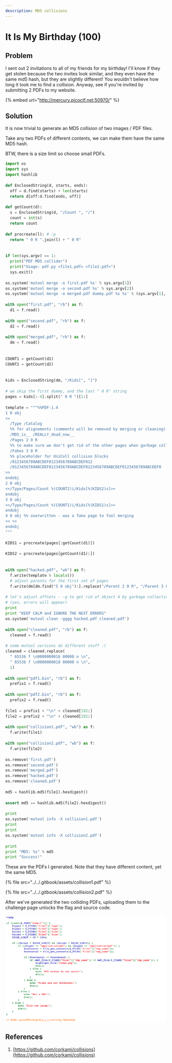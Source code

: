 ```yaml
---
description: MD5 collisions
---
```


# It Is My Birthday (100)

## Problem

I sent out 2 invitations to all of my friends for my birthday! I'll know if they get stolen because the two invites look similar, and they even have the same md5 hash, but they are slightly different! You wouldn't believe how long it took me to find a collision. Anyway, see if you're invited by submitting 2 PDFs to my website.

{% embed url="http://mercury.picoctf.net:50970/" %}

## Solution

It is now trivial to generate an MD5 collision of two images / PDF files.

Take any two PDFs of different contents, we can make them have the same MD5 hash.

BTW, there is a size limit so choose small PDFs.

```python
import os
import sys
import hashlib

def EnclosedString(d, starts, ends):
  off = d.find(starts) + len(starts)
  return d[off:d.find(ends, off)]

def getCount(d):
  s = EnclosedString(d, "/Count ", "/")
  count = int(s)
  return count

def procreate(l): # :p
  return " 0 R ".join(l) + " 0 R"


if len(sys.argv) == 1:
  print("PDF MD5 collider")
  print("Usage: pdf.py <file1.pdf> <file2.pdf>")
  sys.exit()

os.system('mutool merge -o first.pdf %s' % sys.argv[1])
os.system('mutool merge -o second.pdf %s' % sys.argv[2])
os.system('mutool merge -o merged.pdf dummy.pdf %s %s' % (sys.argv[1], sys.argv[2]))

with open("first.pdf", "rb") as f:
  d1 = f.read()

with open("second.pdf", "rb") as f:
  d2 = f.read()

with open("merged.pdf", "rb") as f:
  dm = f.read()


COUNT1 = getCount(d1)
COUNT2 = getCount(d2)


kids = EnclosedString(dm, "/Kids[", "]")

# we skip the first dummy, and the last " 0 R" string
pages = kids[:-4].split(" 0 R ")[1:]

template = """%%PDF-1.4
1 0 obj
<<
  /Type /Catalog
  %% for alignements (comments will be removed by merging or cleaning)
  /MD5_is__ /REALLY_dead_now__
  /Pages 2 0 R
  %% to make sure we don't get rid of the other pages when garbage collecting
  /Fakes 3 0 R
  %% placeholder for UniColl collision blocks
  /0123456789ABCDEF0123456789ABCDEF012
  /0123456789ABCDEF0123456789ABCDEF0123456789ABCDEF0123456789ABCDEF0
>>
endobj
2 0 obj
<</Type/Pages/Count %(COUNT2)i/Kids[%(KIDS2)s]>>
endobj 
3 0 obj
<</Type/Pages/Count %(COUNT1)i/Kids[%(KIDS1)s]>>
endobj
4 0 obj %% overwritten - was a fake page to fool merging
<< >>
endobj
"""

KIDS1 = procreate(pages[:getCount(d1)])

KIDS2 = procreate(pages[getCount(d1):])


with open("hacked.pdf", "wb") as f:
  f.write(template % locals())
  # adjust parents for the first set of pages
  f.write(dm[dm.find("5 0 obj"):].replace("/Parent 2 0 R", "/Parent 3 0 R", COUNT1))

# let's adjust offsets - -g to get rid of object 4 by garbage collecting
# (yes, errors will appear)
print
print "KEEP CALM and IGNORE THE NEXT ERRORS"
os.system('mutool clean -gggg hacked.pdf cleaned.pdf')

with open("cleaned.pdf", "rb") as f:
  cleaned = f.read()

# some mutool versions do different stuff :(
cleaned = cleaned.replace(
  " 65536 f \n0000000016 00000 n \n",
  " 65536 f \n0000000018 00000 n \n",
  1)

with open("pdf1.bin", "rb") as f:
  prefix1 = f.read()

with open("pdf2.bin", "rb") as f:
  prefix2 = f.read()

file1 = prefix1 + "\n" + cleaned[192:]
file2 = prefix2 + "\n" + cleaned[192:]

with open("collision1.pdf", "wb") as f:
  f.write(file1)

with open("collision2.pdf", "wb") as f:
  f.write(file2)

os.remove('first.pdf')
os.remove('second.pdf')
os.remove('merged.pdf')
os.remove('hacked.pdf')
os.remove('cleaned.pdf')

md5 = hashlib.md5(file1).hexdigest()

assert md5 == hashlib.md5(file2).hexdigest()

print
os.system('mutool info -X collision1.pdf')
print
print
os.system('mutool info -X collision2.pdf')

print
print "MD5: %s" % md5
print "Success!"
```

These are the PDFs I generated. Note that they have different content, yet the same MD5.

{% file src="../../.gitbook/assets/collision1.pdf" %}

{% file src="../../.gitbook/assets/collision2.pdf" %}

After we've generated the two colliding PDFs, uploading them to the challenge page unlocks the flag and source code.

![](../../.gitbook/assets/663d0425c8f64bd08ea2790b0832853e.png)

## References

1. [https://github.com/corkami/collisions](https://github.com/corkami/collisions)
